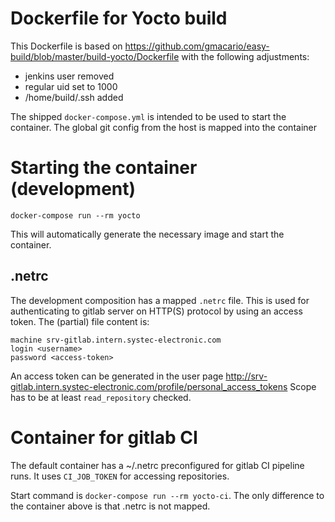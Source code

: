 # Dockerfile for Yocto build

This Dockerfile is based on <https://github.com/gmacario/easy-build/blob/master/build-yocto/Dockerfile> with the following adjustments:

* jenkins user removed
* regular uid set to 1000
* /home/build/.ssh added

The shipped `docker-compose.yml` is intended to be used to start the container.
The global git config from the host is mapped into the container

# Starting the container (development)

`docker-compose run --rm yocto`

This will automatically generate the necessary image and start the container.

## .netrc

The development composition has a mapped `.netrc` file. This is used for authenticating to
gitlab server on HTTP(S) protocol by using an access token. The (partial) file content is:
```
machine srv-gitlab.intern.systec-electronic.com
login <username>
password <access-token>
```

An access token can be generated in the user page <http://srv-gitlab.intern.systec-electronic.com/profile/personal_access_tokens>
Scope has to be at least `read_repository` checked.

# Container for gitlab CI

The default container has a ~/.netrc preconfigured for gitlab CI pipeline runs.
It uses `CI_JOB_TOKEN` for accessing repositories.

Start command is `docker-compose run --rm yocto-ci`. The only difference to the container above is that .netrc is not mapped.
